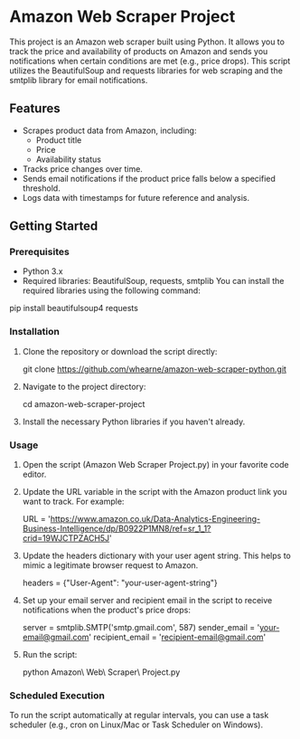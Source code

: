 # Amazon Web Scraper Project
This project is an Amazon web scraper built using Python. It allows you to track the price and availability of products on Amazon and sends you notifications when certain conditions are met (e.g., price drops). This script utilizes the BeautifulSoup and requests libraries for web scraping and the smtplib library for email notifications.

## Features
- Scrapes product data from Amazon, including:
    - Product title
    - Price
    - Availability status
- Tracks price changes over time.
- Sends email notifications if the product price falls below a specified threshold.
- Logs data with timestamps for future reference and analysis.
## Getting Started
### Prerequisites
- Python 3.x
- Required libraries: BeautifulSoup, requests, smtplib
You can install the required libraries using the following command:

pip install beautifulsoup4 requests

### Installation
1. Clone the repository or download the script directly:

    git clone https://github.com/whearne/amazon-web-scraper-python.git

2. Navigate to the project directory:

    cd amazon-web-scraper-project

3. Install the necessary Python libraries if you haven't already.

### Usage
1. Open the script (Amazon Web Scraper Project.py) in your favorite code editor.

2. Update the URL variable in the script with the Amazon product link you want to track. For example:

    URL = 'https://www.amazon.co.uk/Data-Analytics-Engineering-Business-Intelligence/dp/B0922P1MN8/ref=sr_1_1?crid=19WJCTPZACH5J'

3. Update the headers dictionary with your user agent string. This helps to mimic a legitimate browser request to Amazon.


    headers = {"User-Agent": "your-user-agent-string"}

4. Set up your email server and recipient email in the script to receive notifications when the product's price drops:

    server = smtplib.SMTP('smtp.gmail.com', 587)
    sender_email = 'your-email@gmail.com'
    recipient_email = 'recipient-email@gmail.com'
  
5. Run the script:


    python Amazon\ Web\ Scraper\ Project.py
### Scheduled Execution
To run the script automatically at regular intervals, you can use a task scheduler (e.g., cron on Linux/Mac or Task Scheduler on Windows).
